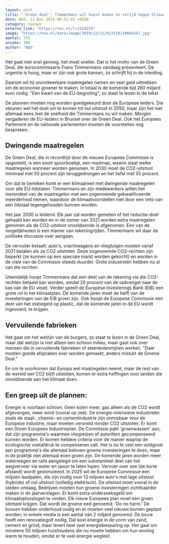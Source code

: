 ```yaml
---
layout: post
title: "'Green deal': Timmermans wil haast maken in strijd tegen klimaatverandering"
date: Wed, 11 Dec 2019 08:51:43 +0100
category: nieuws
externe_link: "https://nos.nl/l/2314229"
image: "https://nos.nl/data/image/2019/12/11/613318/1008x567.jpg"
aantal: 755
unieke: 388
author: "NOS"
---
```


<p>Het gaat niet snel genoeg, het moet sneller. Dat is het motto van de Green Deal, die eurocommissaris Frans Timmermans vandaag presenteert. De urgentie is hoog, maar er zijn ook grote kansen, zo schrijft hij in de inleiding.</p>
<p>Daarom wil hij onomkeerbare maatregelen nemen en veel geld uittrekken om de economie groener te maken. In totaal is de komende tijd 260 miljard euro nodig. "Een kwart van de EU-begroting", zo staat te lezen in de tekst.</p>
<p>De plannen moeten nog worden goedgekeurd door de Europese leiders. Die steunen wel het doel om te komen tot nul uitstoot in 2050, maar zijn het niet allemaal eens met de snelheid die Timmermans nu wil maken. Morgen vergaderen de EU-leiders in Brussel over de Green Deal. Ook het Europees Parlement en de nationale parlementen moeten de voorstellen nog bespreken.</p>
<h2>Dwingende maatregelen</h2>
<p>De Green Deal, die in recordtijd door de nieuwe Europese Commissie is opgesteld, is een soort spoorboekje, een roadmap, waarin staat welke maatregelen wanneer worden genomen. In 2030 moet de CO2-uitstoot minimaal met 50 procent zijn teruggedrongen en het liefst met 55 procent.</p>
<p>Om dat te bereiken komt er een klimaatwet met dwingende maatregelen voor alle EU-lidstaten. Timmermans en zijn medewerkers willen het merendeel van de maatregelen met een zogenoemde gekwalificeerde meerderheid nemen, waardoor de klimaatvoorstellen niet door een veto van een lidstaat tegengehouden kunnen worden.</p>
<p>Het jaar 2030 is leidend. Elk jaar zal worden gemeten of het reductie-doel gehaald kan worden en in de zomer van 2021 worden extra maatregelen genomen als de CO2-uitstoot onvoldoende is afgenomen. Een van de mogelijkheden is een manier van rekeningrijden. Timmermans wil daar de politieke discussie over aangaan.</p>
<p>De vervuiler betaalt: auto's, vrachtwagens en vliegtuigen moeten vanaf 2021 betalen als ze CO2 uitstoten. Deze zogenoemde CO2-rechten zijn beperkt (ze kunnen op een speciale markt worden gekocht) en worden in de visie van de Commissie steeds duurder. Grote industrieën hebben nu al van die rechten.</p>
<p>Uiteindelijk hoopt Timmermans dat een deel van de rekening via die CO2-rechten betaald kan worden, omdat 20 procent van de opbrengst naar de kas van de EU vloeit. Verder speelt de Europese Investerings Bank (EIB) een grote rol in het klimaatplan. De komende jaren moet de helft van de investeringen van de EIB groen zijn. Ook hoopt de Europese Commissie een deel van het statiegeld op plastic, dat de komende jaren in de EU wordt ingevoerd, te krijgen.</p>
<h2>Vervuilende fabrieken</h2>
<p>Het gaat om het welzijn van de burgers, zo staat te lezen in de Green Deal, maar dat welzijn is niet alleen een schoon milieu, maar gaat ook over mensen die in vervuilende fabrieken of steenkolenmijnen werken. "Daar moeten goede afspraken over worden gemaakt, anders mislukt de Groene Deal."</p>
<p>En om te voorkomen dat Europa wel maatregelen neemt, maar de rest van de wereld wel CO2 blijft uitstoten, komen er extra heffingen voor landen die onvoldoende aan het klimaat doen.</p>
<h2>Een greep uit de plannen:</h2>
<p> Energie is voortaan schoon. Geen kolen meer, gas alleen als de CO2 wordt afgevangen, meer wind (vooral op zee). De energie-intensieve industrieën zoals de staal-, chemie- en cementindustrie zijn onmisbaar voor de Europese industrie, maar moeten versneld minder CO2 uitstoten. Er komt een Groen Europees Industrieplan. De Commissie pakt 'groenwassen' aan, dat zijn programma's waarmee vliegreizen of autoritten gecompenseerd kunnen worden. Er komen heldere criteria voor de manier waarop de ecologische voetafdruk te compenseren valt. Het is nu te veel een wildgroei aan programma's die allemaal beloven groene investeringen te doen, maar in de praktijk niet allemaal even groen zijn. De komende jaren worden meer waterwegen en rails aangelegd om een substantieel deel van het wegvervoer via water en spoor te laten lopen. Vervoer over zee (de korte afstand) wordt gestimuleerd. In 2025 wil de Europese Commissie een miljoen laadpalen, die zijn nodig voor 13 miljoen auto's met lage uitstoot (hybride) of nul uitstoot (volledig elektrisch). De uitstoot moet vooral in de steden omlaag. Bedrijven moeten hun groene investeringen zichtbaarder maken in de jaarverslagen. Er komt extra onderzoeksgeld om klimaatoplossingen te vinden. Elk nieuw Europees plan moet een groen stempel krijgen. Dat wordt de groene eed genoemd: 'Do no harm.' De bossen hebben onderhoud nodig en er moeten veel nieuwe bomen geplant worden; in enkele media is een aantal van 2 miljard genoemd. De bouw heeft een renovatiegolf nodig. Dat kost energie in de vorm van zand, cement en grind, maar levert heel veel energiebesparing op. Het gaat om minstens 50 miljoen huishoudens die nu moeite hebben om hun woning warm te houden, omdat er te veel energie weglekt. </p>
